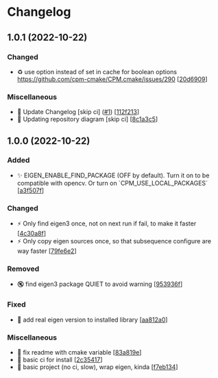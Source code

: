# Changelog

<a name="1.0.1"></a>
## 1.0.1 (2022-10-22)

### Changed

- ♻️ use option instead of set in cache for boolean options https://github.com/cpm-cmake/CPM.cmake/issues/290 [[20d6909](https://github.com/Naostage/eigen.cmake/commit/20d69093e327ce621b705d7d0cc2f811c5a3247f)]

### Miscellaneous

- 📝 Update Changelog [skip ci] ([#1](https://github.com/Naostage/eigen.cmake/issues/1)) [[112f213](https://github.com/Naostage/eigen.cmake/commit/112f2134e7d26d99445d603a17163284d44e6bb9)]
- 📝 Updating repository diagram [skip ci] [[8c1a3c5](https://github.com/Naostage/eigen.cmake/commit/8c1a3c519acab51d413673af7de848b1a7673c93)]


<a name="1.0.0"></a>
## 1.0.0 (2022-10-22)

### Added

- ✨ EIGEN_ENABLE_FIND_PACKAGE (OFF by default). Turn it on to be compatible with opencv. Or turn on &#x60;CPM_USE_LOCAL_PACKAGES&#x60; [[a3f507f](https://github.com/Naostage/eigen.cmake/commit/a3f507f914ce1511485ebde8692330bbd3d8b92a)]

### Changed

- ⚡ Only find eigen3 once, not on next run if fail, to make it faster [[4c30a8f](https://github.com/Naostage/eigen.cmake/commit/4c30a8f18464b042a39b9c0323d701b80aa848dc)]
- ⚡ Only copy eigen sources once, so that subsequence configure are way faster [[79fe6e2](https://github.com/Naostage/eigen.cmake/commit/79fe6e29075b5d5848379a04e8c65213d32e095a)]

### Removed

- 🔇 find eigen3 package QUIET to avoid warning [[953936f](https://github.com/Naostage/eigen.cmake/commit/953936f5568bea0b65f1a5c18a1a1039f6b68434)]

### Fixed

- 🐛 add real eigen version to installed library [[aa812a0](https://github.com/Naostage/eigen.cmake/commit/aa812a0e68b531b88be8aa6d6280d11968a02853)]

### Miscellaneous

- 📝 fix readme with cmake variable [[83a819e](https://github.com/Naostage/eigen.cmake/commit/83a819eb621602d762b407e41bd510c68c0abfc7)]
-  👷 basic ci for install [[2c35417](https://github.com/Naostage/eigen.cmake/commit/2c35417272717497c9064edd8018d65be8f0d35d)]
- 🌱 basic project (no ci, slow), wrap eigen, kinda [[f7eb134](https://github.com/Naostage/eigen.cmake/commit/f7eb134f55b63ff0bc68b63385f3eecaedb8def3)]


